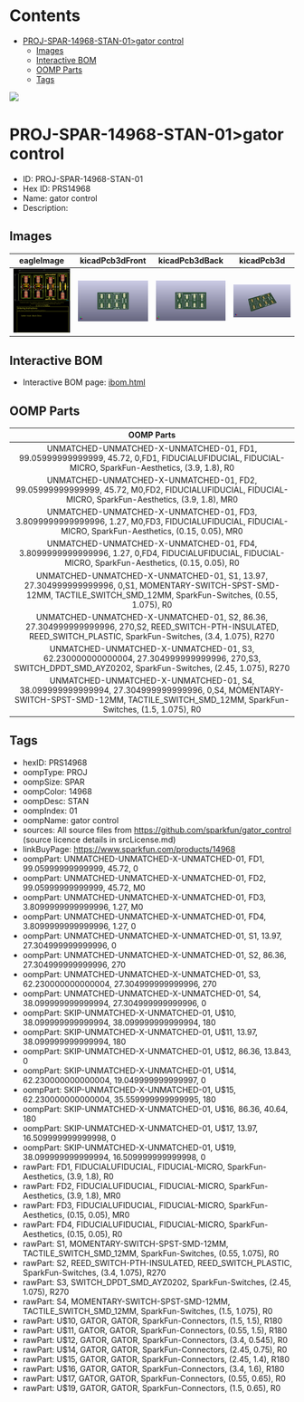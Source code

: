 



Contents
========

* [PROJ-SPAR-14968-STAN-01>gator control](#proj-spar-14968-stan-01gator-control)
	* [Images](#images)
	* [Interactive BOM](#interactive-bom)
	* [OOMP Parts](#oomp-parts)
	* [Tags](#tags)
  
![][im]
# PROJ-SPAR-14968-STAN-01>gator control

- ID: PROJ-SPAR-14968-STAN-01
- Hex ID: PRS14968
- Name: gator control
- Description: 

## Images
  
  

|eagleImage|kicadPcb3dFront|kicadPcb3dBack|kicadPcb3d|
| :---: | :---: | :---: | :---: |
|[![eagleImage](eagleImage_140.png)](eagleImage_600.png)|[![kicadPcb3dFront](kicadPcb3dFront_140.png)](kicadPcb3dFront_600.png)|[![kicadPcb3dBack](kicadPcb3dBack_140.png)](kicadPcb3dBack_600.png)|[![kicadPcb3d](kicadPcb3d_140.png)](kicadPcb3d_600.png)|

## Interactive BOM

- Interactive BOM page: [ibom.html](kicad/bom/ibom.html)

## OOMP Parts
  

|OOMP Parts|
| :---: |
|UNMATCHED-UNMATCHED-X-UNMATCHED-01, FD1, 99.05999999999999, 45.72, 0,FD1, FIDUCIALUFIDUCIAL, FIDUCIAL-MICRO, SparkFun-Aesthetics, (3.9, 1.8), R0|
|UNMATCHED-UNMATCHED-X-UNMATCHED-01, FD2, 99.05999999999999, 45.72, M0,FD2, FIDUCIALUFIDUCIAL, FIDUCIAL-MICRO, SparkFun-Aesthetics, (3.9, 1.8), MR0|
|UNMATCHED-UNMATCHED-X-UNMATCHED-01, FD3, 3.8099999999999996, 1.27, M0,FD3, FIDUCIALUFIDUCIAL, FIDUCIAL-MICRO, SparkFun-Aesthetics, (0.15, 0.05), MR0|
|UNMATCHED-UNMATCHED-X-UNMATCHED-01, FD4, 3.8099999999999996, 1.27, 0,FD4, FIDUCIALUFIDUCIAL, FIDUCIAL-MICRO, SparkFun-Aesthetics, (0.15, 0.05), R0|
|UNMATCHED-UNMATCHED-X-UNMATCHED-01, S1, 13.97, 27.304999999999996, 0,S1, MOMENTARY-SWITCH-SPST-SMD-12MM, TACTILE_SWITCH_SMD_12MM, SparkFun-Switches, (0.55, 1.075), R0|
|UNMATCHED-UNMATCHED-X-UNMATCHED-01, S2, 86.36, 27.304999999999996, 270,S2, REED_SWITCH-PTH-INSULATED, REED_SWITCH_PLASTIC, SparkFun-Switches, (3.4, 1.075), R270|
|UNMATCHED-UNMATCHED-X-UNMATCHED-01, S3, 62.230000000000004, 27.304999999999996, 270,S3, SWITCH_DPDT_SMD_AYZ0202, SparkFun-Switches, (2.45, 1.075), R270|
|UNMATCHED-UNMATCHED-X-UNMATCHED-01, S4, 38.099999999999994, 27.304999999999996, 0,S4, MOMENTARY-SWITCH-SPST-SMD-12MM, TACTILE_SWITCH_SMD_12MM, SparkFun-Switches, (1.5, 1.075), R0|

## Tags

- hexID: PRS14968
- oompType: PROJ
- oompSize: SPAR
- oompColor: 14968
- oompDesc: STAN
- oompIndex: 01
- oompName: gator control
- sources: All source files from https://github.com/sparkfun/gator_control (source licence details in srcLicense.md)
- linkBuyPage: https://www.sparkfun.com/products/14968
- oompPart: UNMATCHED-UNMATCHED-X-UNMATCHED-01, FD1, 99.05999999999999, 45.72, 0
- oompPart: UNMATCHED-UNMATCHED-X-UNMATCHED-01, FD2, 99.05999999999999, 45.72, M0
- oompPart: UNMATCHED-UNMATCHED-X-UNMATCHED-01, FD3, 3.8099999999999996, 1.27, M0
- oompPart: UNMATCHED-UNMATCHED-X-UNMATCHED-01, FD4, 3.8099999999999996, 1.27, 0
- oompPart: UNMATCHED-UNMATCHED-X-UNMATCHED-01, S1, 13.97, 27.304999999999996, 0
- oompPart: UNMATCHED-UNMATCHED-X-UNMATCHED-01, S2, 86.36, 27.304999999999996, 270
- oompPart: UNMATCHED-UNMATCHED-X-UNMATCHED-01, S3, 62.230000000000004, 27.304999999999996, 270
- oompPart: UNMATCHED-UNMATCHED-X-UNMATCHED-01, S4, 38.099999999999994, 27.304999999999996, 0
- oompPart: SKIP-UNMATCHED-X-UNMATCHED-01, U$10, 38.099999999999994, 38.099999999999994, 180
- oompPart: SKIP-UNMATCHED-X-UNMATCHED-01, U$11, 13.97, 38.099999999999994, 180
- oompPart: SKIP-UNMATCHED-X-UNMATCHED-01, U$12, 86.36, 13.843, 0
- oompPart: SKIP-UNMATCHED-X-UNMATCHED-01, U$14, 62.230000000000004, 19.049999999999997, 0
- oompPart: SKIP-UNMATCHED-X-UNMATCHED-01, U$15, 62.230000000000004, 35.559999999999995, 180
- oompPart: SKIP-UNMATCHED-X-UNMATCHED-01, U$16, 86.36, 40.64, 180
- oompPart: SKIP-UNMATCHED-X-UNMATCHED-01, U$17, 13.97, 16.509999999999998, 0
- oompPart: SKIP-UNMATCHED-X-UNMATCHED-01, U$19, 38.099999999999994, 16.509999999999998, 0
- rawPart: FD1, FIDUCIALUFIDUCIAL, FIDUCIAL-MICRO, SparkFun-Aesthetics, (3.9, 1.8), R0
- rawPart: FD2, FIDUCIALUFIDUCIAL, FIDUCIAL-MICRO, SparkFun-Aesthetics, (3.9, 1.8), MR0
- rawPart: FD3, FIDUCIALUFIDUCIAL, FIDUCIAL-MICRO, SparkFun-Aesthetics, (0.15, 0.05), MR0
- rawPart: FD4, FIDUCIALUFIDUCIAL, FIDUCIAL-MICRO, SparkFun-Aesthetics, (0.15, 0.05), R0
- rawPart: S1, MOMENTARY-SWITCH-SPST-SMD-12MM, TACTILE_SWITCH_SMD_12MM, SparkFun-Switches, (0.55, 1.075), R0
- rawPart: S2, REED_SWITCH-PTH-INSULATED, REED_SWITCH_PLASTIC, SparkFun-Switches, (3.4, 1.075), R270
- rawPart: S3, SWITCH_DPDT_SMD_AYZ0202, SparkFun-Switches, (2.45, 1.075), R270
- rawPart: S4, MOMENTARY-SWITCH-SPST-SMD-12MM, TACTILE_SWITCH_SMD_12MM, SparkFun-Switches, (1.5, 1.075), R0
- rawPart: U$10, GATOR, GATOR, SparkFun-Connectors, (1.5, 1.5), R180
- rawPart: U$11, GATOR, GATOR, SparkFun-Connectors, (0.55, 1.5), R180
- rawPart: U$12, GATOR, GATOR, SparkFun-Connectors, (3.4, 0.545), R0
- rawPart: U$14, GATOR, GATOR, SparkFun-Connectors, (2.45, 0.75), R0
- rawPart: U$15, GATOR, GATOR, SparkFun-Connectors, (2.45, 1.4), R180
- rawPart: U$16, GATOR, GATOR, SparkFun-Connectors, (3.4, 1.6), R180
- rawPart: U$17, GATOR, GATOR, SparkFun-Connectors, (0.55, 0.65), R0
- rawPart: U$19, GATOR, GATOR, SparkFun-Connectors, (1.5, 0.65), R0



[im]: kicadPcb3d_450.png
